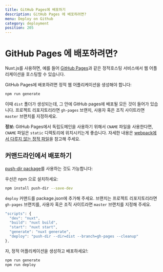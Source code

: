 ```yaml
---
title: GitHub Pages에 배포하기
description: GitHub Pages 에 배포하려면?
menu: Deploy on Github
category: deployment
position: 205
---
```


# GitHub Pages 에 배포하려면?

Nuxt.js를 사용하면, 예를 들어 [GitHub Pages](https://pages.github.com/)과 같은 정적호스팅 서비스에서 웹 어플리케이션을 호스팅할 수 있습니다.

GitHub Pages에 배포하려면 정적 웹 어플리케이션을 생성해야 합니다:

```bash
npm run generate
```

이때 `dist` 폴더가 생성되는데, 그 안에 GitHub pages에 배포될 모든 것이 들어가 있습니다.
프로젝트 리포지토리라면 `gh-pages` 브랜치, 사용자 혹은 조직 사이트라면 `master` 브랜치를 지정하세요.

<!-- <div class="Alert Alert--nuxt-green">

<b>INFO:</b> If you use a custom domain for your GitHub Pages and put `CNAME` file, it is recommended that CNAME file is put in the `static` directory. [More documentation](/guide/assets#static) about it.

</div> -->

<div class="Alert Alert--nuxt-green">

<b>정보:</b> GitHub Pages에서 독립도메인을 사용하기 위해서 `CNAME` 파일을 사용한다면, `CNAME` 파일은 `static` 디렉토리에 위치시키는게 좋습니다. 자세한 내용은 [webpack에서 다루지 않는 정적 파일](/guide/assets/#정적-파일-사용)을 참고해 주세요.

</div>

<!-- ## Command line deployment -->

## 커맨드라인에서 배포하기

[push-dir package](https://github.com/L33T-KR3W/push-dir)를 사용하는 것도 가능합니다:

우선은 npm 으로 설치하세요:

```bash
npm install push-dir --save-dev
```

`deploy` 커맨드를 package.json에 추가해 주세요. 브랜치는 프로젝트 리포지토리라면 `gh-pages` 브랜치를, 사용자 혹은 조직 사이트라면 `master` 브랜치를 지정해 주세요.

```js
"scripts": {
  "dev": "nuxt",
  "build": "nuxt build",
  "start": "nuxt start",
  "generate": "nuxt generate",
  "deploy": "push-dir --dir=dist --branch=gh-pages --cleanup"
},
```

자, 정적 어플리케이션을 생성하고 배포하세요!:

```bash
npm run generate
npm run deploy
```
